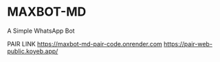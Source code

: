 # MAXBOT-MD
A Simple WhatsApp Bot


PAIR LINK
https://maxbot-md-pair-code.onrender.com
https://pair-web-public.koyeb.app/

